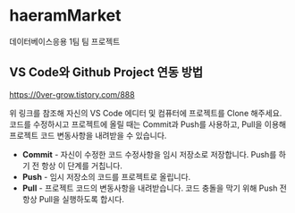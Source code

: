 # haeramMarket
데이터베이스응용 1팀 팀 프로젝트
## VS Code와 Github Project 연동 방법
https://0ver-grow.tistory.com/888

위 링크를 참조해 자신의 VS Code 에디터 및 컴퓨터에 프로젝트를 Clone 해주세요. 코드를 수정하시고 프로젝트에 올릴 때는 Commit과 Push를 사용하고, Pull을 이용해 프로젝트 코드 변동사항을 내려받을 수 있습니다.

* **Commit** - 자신이 수정한 코드 수정사항을 임시 저장소로 저장합니다. Push를 하기 전 항상 이 단계를 거칩니다.
* **Push** - 임시 저장소의 코드를 프로젝트로 올립니다.
* **Pull** - 프로젝트 코드의 변동사항을 내려받습니다. 코드 충돌을 막기 위해 Push 전 항상 Pull을 실행하도록 합시다.
